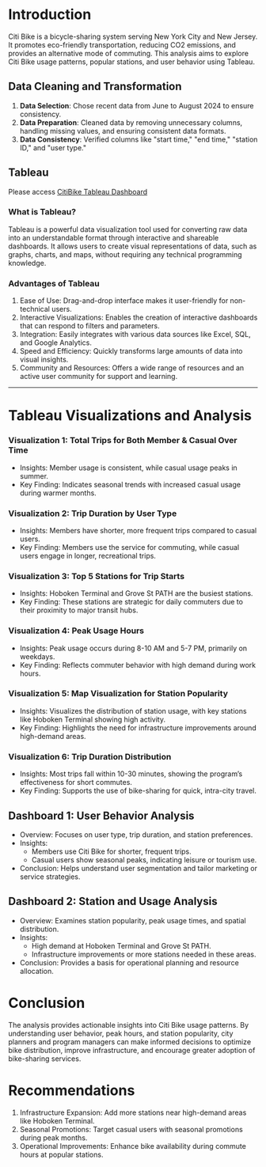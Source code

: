 # Introduction
Citi Bike is a bicycle-sharing system serving New York City and New Jersey. It promotes eco-friendly transportation, reducing CO2 emissions, and provides an alternative mode of commuting. This analysis aims to explore Citi Bike usage patterns, popular stations, and user behavior using Tableau.

## Data Cleaning and Transformation
1. **Data Selection**: Chose recent data from June to August 2024 to ensure consistency.
2. **Data Preparation**: Cleaned data by removing unnecessary columns, handling missing values, and ensuring consistent data formats.
3. **Data Consistency**: Verified columns like "start time," "end time," "station ID," and "user type."

## Tableau
Please access [CitiBike Tableau Dashboard](https://public.tableau.com/app/profile/freya.huang/viz/MyFirstViz_17273497384960/UserBehaviourAnalysis)
### What is Tableau?
Tableau is a powerful data visualization tool used for converting raw data into an understandable format through interactive and shareable dashboards. It allows users to create visual representations of data, such as graphs, charts, and maps, without requiring any technical programming knowledge.

### Advantages of Tableau
1. Ease of Use: Drag-and-drop interface makes it user-friendly for non-technical users.
2. Interactive Visualizations: Enables the creation of interactive dashboards that can respond to filters and parameters.
3. Integration: Easily integrates with various data sources like Excel, SQL, and Google Analytics.
4. Speed and Efficiency: Quickly transforms large amounts of data into visual insights.
5. Community and Resources: Offers a wide range of resources and an active user community for support and learning.
-----------------------------------------------------------------------------------------------------------

# Tableau Visualizations and Analysis

### Visualization 1: Total Trips for Both Member & Casual Over Time
* Insights: Member usage is consistent, while casual usage peaks in summer.
* Key Finding: Indicates seasonal trends with increased casual usage during warmer months.

### Visualization 2: Trip Duration by User Type
* Insights: Members have shorter, more frequent trips compared to casual users.
* Key Finding: Members use the service for commuting, while casual users engage in longer, recreational trips.

### Visualization 3: Top 5 Stations for Trip Starts
* Insights: Hoboken Terminal and Grove St PATH are the busiest stations.
* Key Finding: These stations are strategic for daily commuters due to their proximity to major transit hubs.

### Visualization 4: Peak Usage Hours
* Insights: Peak usage occurs during 8-10 AM and 5-7 PM, primarily on weekdays.
* Key Finding: Reflects commuter behavior with high demand during work hours.

### Visualization 5: Map Visualization for Station Popularity
* Insights: Visualizes the distribution of station usage, with key stations like Hoboken Terminal showing high activity.
* Key Finding: Highlights the need for infrastructure improvements around high-demand areas.

### Visualization 6: Trip Duration Distribution
* Insights: Most trips fall within 10-30 minutes, showing the program’s effectiveness for short commutes.
* Key Finding: Supports the use of bike-sharing for quick, intra-city travel.


## Dashboard 1: User Behavior Analysis
* Overview: Focuses on user type, trip duration, and station preferences.
* Insights:
  * Members use Citi Bike for shorter, frequent trips.
  * Casual users show seasonal peaks, indicating leisure or tourism use.
* Conclusion: Helps understand user segmentation and tailor marketing or service strategies.

## Dashboard 2: Station and Usage Analysis
* Overview: Examines station popularity, peak usage times, and spatial distribution.
* Insights:
  * High demand at Hoboken Terminal and Grove St PATH.
  * Infrastructure improvements or more stations needed in these areas.
* Conclusion: Provides a basis for operational planning and resource allocation.

# Conclusion
The analysis provides actionable insights into Citi Bike usage patterns. By understanding user behavior, peak hours, and station popularity, city planners and program managers can make informed decisions to optimize bike distribution, improve infrastructure, and encourage greater adoption of bike-sharing services.

# Recommendations
1. Infrastructure Expansion: Add more stations near high-demand areas like Hoboken Terminal.
2. Seasonal Promotions: Target casual users with seasonal promotions during peak months.
3. Operational Improvements: Enhance bike availability during commute hours at popular stations.
